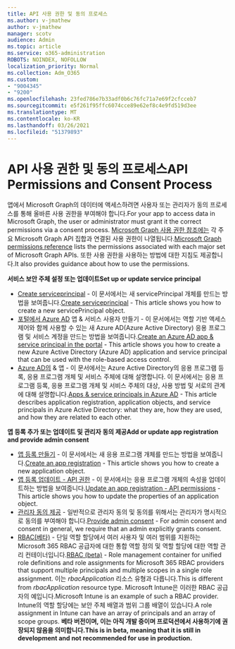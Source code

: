 ```yaml
---
title: API 사용 권한 및 동의 프로세스
ms.author: v-jmathew
author: v-jmathew
manager: scotv
audience: Admin
ms.topic: article
ms.service: o365-administration
ROBOTS: NOINDEX, NOFOLLOW
localization_priority: Normal
ms.collection: Adm_O365
ms.custom:
- "9004345"
- "9200"
ms.openlocfilehash: 23fed786e7b33adf0b6c76fc71a7e69f2cfcceb7
ms.sourcegitcommit: e5f261f95ffc6074cce89e62ef8c4e9fd519d3ee
ms.translationtype: MT
ms.contentlocale: ko-KR
ms.lasthandoff: 03/26/2021
ms.locfileid: "51379893"
---
```

# <a name="api-permissions-and-consent-process"></a><span data-ttu-id="b6d32-102">API 사용 권한 및 동의 프로세스</span><span class="sxs-lookup"><span data-stu-id="b6d32-102">API Permissions and Consent Process</span></span>

<span data-ttu-id="b6d32-103">앱에서 Microsoft Graph의 데이터에 액세스하려면 사용자 또는 관리자가 동의 프로세스를 통해 올바른 사용 권한을 부여해야 합니다.</span><span class="sxs-lookup"><span data-stu-id="b6d32-103">For your app to access data in Microsoft Graph, the user or administrator must grant it the correct permissions via a consent process.</span></span> <span data-ttu-id="b6d32-104">[Microsoft Graph 사용 권한 참조에는](https://docs.microsoft.com/graph/permissions-reference) 각 주요 Microsoft Graph API 집합과 연결된 사용 권한이 나열됩니다.</span><span class="sxs-lookup"><span data-stu-id="b6d32-104">[Microsoft Graph permissions reference](https://docs.microsoft.com/graph/permissions-reference) lists the permissions associated with each major set of Microsoft Graph APIs.</span></span> <span data-ttu-id="b6d32-105">또한 사용 권한을 사용하는 방법에 대한 지침도 제공합니다.</span><span class="sxs-lookup"><span data-stu-id="b6d32-105">It also provides guidance about how to use the permissions.</span></span>

<span data-ttu-id="b6d32-106">**서비스 보안 주체 설정 또는 업데이트**</span><span class="sxs-lookup"><span data-stu-id="b6d32-106">**Set up or update service principal**</span></span>

- <span data-ttu-id="b6d32-107">[Create serviceprincipal](https://docs.microsoft.com/graph/api/serviceprincipal-post-serviceprincipals) - 이 문서에서는 새 servicePrincipal 개체를 만드는 방법을 보여줍니다.</span><span class="sxs-lookup"><span data-stu-id="b6d32-107">[Create serviceprincipal](https://docs.microsoft.com/graph/api/serviceprincipal-post-serviceprincipals) - This article shows you how to create a new servicePrincipal object.</span></span>
- <span data-ttu-id="b6d32-108">[포털에서 Azure AD](https://docs.microsoft.com/azure/active-directory/develop/howto-create-service-principal-portal) 앱 & 서비스 사용자 만들기 - 이 문서에서는 역할 기반 액세스 제어와 함께 사용할 수 있는 새 Azure AD(Azure Active Directory) 응용 프로그램 및 서비스 계정을 만드는 방법을 보여줍니다.</span><span class="sxs-lookup"><span data-stu-id="b6d32-108">[Create an Azure AD app & service principal in the portal](https://docs.microsoft.com/azure/active-directory/develop/howto-create-service-principal-portal) - This article shows you how to create a new Azure Active Directory (Azure AD) application and service principal that can be used with the role-based access control.</span></span>
- <span data-ttu-id="b6d32-109">[Azure AD의](https://docs.microsoft.com/azure/active-directory/develop/app-objects-and-service-principals) & 앱 - 이 문서에서는 Azure Active Directory의 응용 프로그램 등록, 응용 프로그램 개체 및 서비스 주체에 대해 설명합니다. 이 문서에서는 응용 프로그램 등록, 응용 프로그램 개체 및 서비스 주체의 대상, 사용 방법 및 서로의 관계에 대해 설명합니다.</span><span class="sxs-lookup"><span data-stu-id="b6d32-109">[Apps & service principals in Azure AD](https://docs.microsoft.com/azure/active-directory/develop/app-objects-and-service-principals) - This article describes application registration, application objects, and service principals in Azure Active Directory: what they are, how they are used, and how they are related to each other.</span></span>

<span data-ttu-id="b6d32-110">**앱 등록 추가 또는 업데이트 및 관리자 동의 제공**</span><span class="sxs-lookup"><span data-stu-id="b6d32-110">**Add or update app registration and provide admin consent**</span></span>

- <span data-ttu-id="b6d32-111">[앱 등록 만들기](https://docs.microsoft.com/graph/api/application-post-applications) - 이 문서에서는 새 응용 프로그램 개체를 만드는 방법을 보여줍니다.</span><span class="sxs-lookup"><span data-stu-id="b6d32-111">[Create an app registration](https://docs.microsoft.com/graph/api/application-post-applications) - This article shows you how to create a new application object.</span></span>
- <span data-ttu-id="b6d32-112">[앱 등록 업데이트 - API 권한](https://docs.microsoft.com/graph/api/application-update) - 이 문서에서는 응용 프로그램 개체의 속성을 업데이트하는 방법을 보여줍니다.</span><span class="sxs-lookup"><span data-stu-id="b6d32-112">[Update an app registration - API permissions](https://docs.microsoft.com/graph/api/application-update) - This article shows you how to update the properties of an application object.</span></span>
- <span data-ttu-id="b6d32-113">[관리자 동의 제공](https://docs.microsoft.com/graph/security-authorization#grant-permissions-to-an-application) - 일반적으로 관리자 동의 및 동의를 위해서는 관리자가 명시적으로 동의를 부여해야 합니다.</span><span class="sxs-lookup"><span data-stu-id="b6d32-113">[Provide admin consent](https://docs.microsoft.com/graph/security-authorization#grant-permissions-to-an-application) - For admin consent and consent in general, we require that an admin explicitly grants consent.</span></span>
- <span data-ttu-id="b6d32-114">[RBAC(베타)](https://docs.microsoft.com/graph/api/resources/rbacapplicationmultiple) - 단일 역할 할당에서 여러 사용자 및 여러 범위를 지원하는 Microsoft 365 RBAC 공급자에 대한 통합 역할 정의 및 역할 할당에 대한 역할 관리 컨테이너입니다.</span><span class="sxs-lookup"><span data-stu-id="b6d32-114">[RBAC (beta)](https://docs.microsoft.com/graph/api/resources/rbacapplicationmultiple) - Role management container for unified role definitions and role assignments for Microsoft 365 RBAC providers that support multiple principals and multiple scopes in a single role assignment.</span></span> <span data-ttu-id="b6d32-115">이는 *rbacApplication* 리소스 유형과 다릅니다.</span><span class="sxs-lookup"><span data-stu-id="b6d32-115">This is different from *rbacApplication* resource type.</span></span> <span data-ttu-id="b6d32-116">Microsoft Intune은 이러한 RBAC 공급자의 예입니다.</span><span class="sxs-lookup"><span data-stu-id="b6d32-116">Microsoft Intune is an example of such a RBAC provider.</span></span> <span data-ttu-id="b6d32-117">Intune의 역할 할당에는 보안 주체 배열과 범위 그룹 배열이 있습니다.</span><span class="sxs-lookup"><span data-stu-id="b6d32-117">A role assignment in Intune can have an array of principals and an array of scope groups.</span></span> <span data-ttu-id="b6d32-118">**베타 버전이며, 이는 아직 개발 중이며 프로덕션에서 사용하기에 권장되지 않음을 의미합니다.**</span><span class="sxs-lookup"><span data-stu-id="b6d32-118">**This is in beta, meaning that it is still in development and not recommended for use in production.**</span></span>
